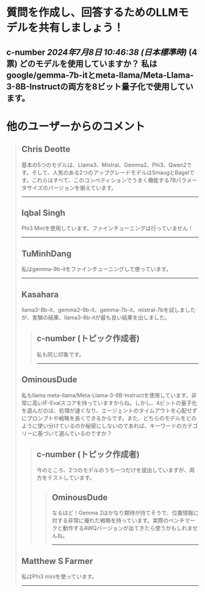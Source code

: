 # 質問を作成し、回答するためのLLMモデルを共有しましょう！
**c-number** *2024年7月8日 10:46:38 (日本標準時)* (4票)
どのモデルを使用していますか？
私はgoogle/gemma-7b-itとmeta-llama/Meta-Llama-3-8B-Instructの両方を8ビット量子化で使用しています。
---
 # 他のユーザーからのコメント
> ## Chris Deotte
> 
> 基本の5つのモデルは、Llama3、Mistral、Gemma2、Phi3、Qwen2です。そして、人気のある2つのアップグレードモデルはSmaugとBagelです。これらはすべて、このコンペティションでうまく機能する7Bパラメータサイズのバージョンを揃えています。
> 
> ---
> 
> ## Iqbal Singh
> 
> Phi3 Miniを使用しています。ファインチューニングは行っていません！
> 
> ---
> 
> ## TuMinhDang
> 
> 私はgemma-9b-itをファインチューニングして使っています。
> 
> ---
> ## Kasahara
> 
> llama3-8b-it、gemma2-9b-it、gemma-7b-it、mistral-7bを試しましたが、実験の結果、llama3-8b-itが最も良い結果を出しました。
> 
> > ## c-number (トピック作成者)
> > 
> > 私も同じ印象です。
> > 
> > ---
> 
> ## OminousDude
> 
> 私もllama meta-llama/Meta-Llama-3-8B-Instructを使用しています。非常に高いIF-Evalスコアを持っていますからね。しかし、4ビットの量子化を選んだのは、処理が速くなり、エージェントのタイムアウトを心配せずにプロンプトや戦略を長くできるからです。また、どちらのモデルをどのように使い分けているのか秘密にしないのであれば、キーワードのカテゴリーに基づいて選んでいるのですか？
> 
> > ## c-number (トピック作成者)
> > 
> > 今のところ、2つのモデルのうち一つだけを提出していますが、両方をテストしています。
> > 
> > > ## OminousDude
> > > 
> > > なるほど！Gemma 2はかなり期待が持てそうで、位置情報に対する非常に優れた戦略を持っています。実際のベンチマークと動作するAWQバージョンが出てきたら使うかもしれませんね。
> > > 
> > > ---
> 
> ## Matthew S Farmer
> 
> 私はPhi3 miniを使っています。
> 
> ---

